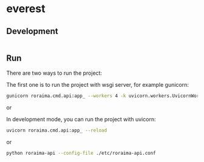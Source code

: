 # everest

## Development

```bash
```

## Run

There are two ways to run the project:

The first one is to run the project with wsgi server, for example gunicorn:

```bash
gunicorn roraima.cmd.api:app_ --workers 4 -k uvicorn.workers.UvicornWorker
```

or

In development mode, you can run the project with uvicorn:

```bash
uvicorn roraima.cmd.api:app_ --reload
``` 

or

```bash
python roraima-api --config-file ./etc/roraima-api.conf
```